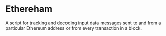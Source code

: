 # Ethereham
A script for tracking and decoding input data messages sent to and from a particular Ethereum address or from every transaction in a block.

